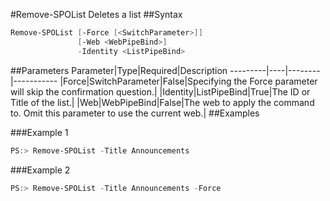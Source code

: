#Remove-SPOList
Deletes a list
##Syntax
```powershell
Remove-SPOList [-Force [<SwitchParameter>]]
               [-Web <WebPipeBind>]
               -Identity <ListPipeBind>
```


##Parameters
Parameter|Type|Required|Description
---------|----|--------|-----------
|Force|SwitchParameter|False|Specifying the Force parameter will skip the confirmation question.|
|Identity|ListPipeBind|True|The ID or Title of the list.|
|Web|WebPipeBind|False|The web to apply the command to. Omit this parameter to use the current web.|
##Examples

###Example 1
```powershell
PS:> Remove-SPOList -Title Announcements
```


###Example 2
```powershell
PS:> Remove-SPOList -Title Announcements -Force
```

